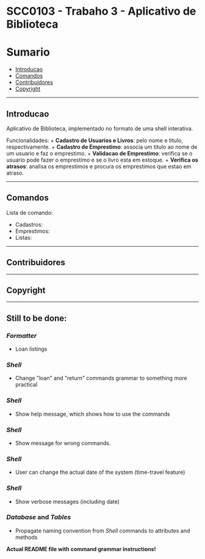 # SCC0103 - Trabaho 3 - Aplicativo de Biblioteca

# Sumario

* [Introducao](#introducao)
* [Comandos](#comando)
* [Contribuidores](#contribuidores)
* [Copyright](#copyright)

* * *

<h2 id="introducao">Introducao</h2>

 Aplicativo de Biblioteca, implementado no formato de uma shell interativa.

 Funcionalidades:
    + __Cadastro de Usuarios e Livros__: pelo nome e titulo, respectivamente.
    + __Cadastro de Emprestimo__: associa um titulo ao nome de um usuario e faz o emprestimo.
    + __Validacao de Emprestimo__: verifica se o usuario pode fazer o emprestimo e se o livro
    esta em estoque.
    + __Verifica os atrasos__: analisa os emprestimos e procura os emprestimos que estao em atraso.

* * *

<h2 id="comando">Comandos</h2>

Lista de comando:

 + Cadastros:
 + Emprestimos:
 + Listas:


* * *

<h2 id="contribuidores">Contribuidores</h2>

* * *

<h2 id="copyright">Copyright</h2>

* * *

## Still to be done:

### *Formatter*
* Loan listings

### *Shell*
* Change "loan" and "return" commands grammar to something more practical

### *Shell*
* Show help message, which shows how to use the commands

### *Shell*
* Show message for wrong commands.

### *Shell*
* User can change the actual date of the system (time-travel feature)

### *Shell*
* Show verbose messages (including date)

### *Database* and *Tables*
* Propagate naming convention from *Shell* commands to attributes and methods

**Actual README file with command grammar instructions!**
